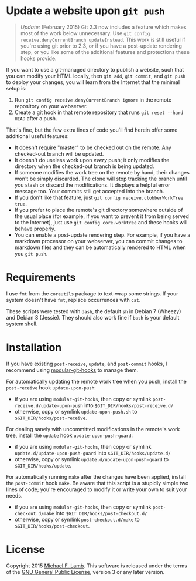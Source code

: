 # Update a website upon `git push`

> *Update:* (February 2015) Git 2.3 now includes a feature which makes most of the work below unnecessary. Use `git config receive.denyCurrentBranch updateInstead`. This work is still useful if you're using git prior to 2.3, or if you have a post-update rendering step, or you like some of the additional features and protections these hooks provide.

If you want to use a git-managed directory to publish a website, such that you can modify your HTML locally, then `git add`, `git commit`, and `git push` to deploy your changes, you will learn from the Internet that the minimal setup is:

1. Run `git config receive.denyCurrentBranch ignore` in the remote repository on your webserver.
2. Create a git hook in that remote repository that runs `git reset --hard HEAD` after a push.

That's fine, but the few extra lines of code you'll find herein offer some additional useful features:

- It doesn't require "master" to be checked out on the remote. Any checked-out branch will be updated.
- It doesn't do useless work upon *every* push; it only modifies the directory when the checked-out branch is being updated.
- If someone modifies the work tree on the remote by hand, their changes won't be simply discarded. The clone will stop tracking the branch until you stash or discard the modifications. It displays a helpful error message too. Your commits still get accepted into the branch.
- If you don't like that feature, just `git config receive.clobberWorkTree true`.
- If you prefer to place the remote's git directory somewhere outside of the usual place (for example, if you want to prevent it from being served to the Internet), just use `git config core.worktree` and these hooks will behave properly.
- You can enable a post-update rendering step. For example, if you have a markdown processor on your webserver, you can commit changes to markdown files and they can be automatically rendered to HTML when you `git push`.

# Requirements

I use `fmt` from the `coreutils` package to text-wrap some strings. If your system doesn't have `fmt`, replace occurrences with `cat`.

These scripts were tested with `dash`, the default `sh` in Debian 7 (Wheezy) and Debian 8 (Jessie). They should also work fine if `bash` is your default system shell.

# Installation

If you have existing `post-receive`, `update`, and `post-commit` hooks, I recommend using [modular-git-hooks][] to manage them.

For automatically updating the remote work tree when you push, install the `post-receive` hook `update-upon-push`:

- if you are using `modular-git-hooks`, then copy or symlink `post-receive.d/update-upon-push` into `$GIT_DIR/hooks/post-receive.d/`
- otherwise, copy or symlink `update-upon-push.sh` to `$GIT_DIR/hooks/post-receive`.

For dealing sanely with uncommitted modifications in the remote's work tree, install the `update` hook `update-upon-push-guard`:

- if you are using `modular-git-hooks`, then copy or symlink `update.d/update-upon-push-guard` into `$GIT_DIR/hooks/update.d/`
- otherwise, copy or symlink `update.d/update-upon-push-guard` to `$GIT_DIR/hooks/update`.

For automatically running `make` after the changes have been applied, install the `post-commit` hook `make`. Be aware that this script is a stupidly simple two lines of code; you're encouraged to modify it or write your own to suit your needs.

- if you are using `modular-git-hooks`, then copy or symlink `post-checkout.d/make` into `$GIT_DIR/hooks/post-checkout.d/`
- otherwise, copy or symlink `post-checkout.d/make` to `$GIT_DIR/hooks/post-checkout`.

# License

Copyright 2015 [Michael F. Lamb][]. This software is released under the terms of the [GNU General Public License][], version 3 or any later version.

[Michael F. Lamb]: http://datagrok.org
[GNU General Public License]: http://www.gnu.org/copyleft/gpl.html
[modular-git-hooks]: https://github.com/datagrok/modular-git-hooks
